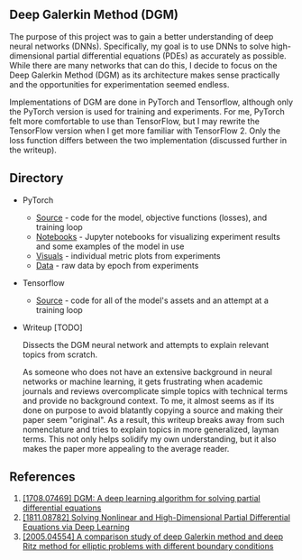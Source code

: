 ## Deep Galerkin Method (DGM)
The purpose of this project was to gain a better understanding of deep neural networks (DNNs). Specifically, my goal is to use DNNs to solve high-dimensional partial differential equations (PDEs) as accurately as possible. While there are many networks that can do this, I decide to focus on the Deep Galerkin Method (DGM) as its architecture makes sense practically and the opportunities for experimentation seemed endless. 

Implementations of DGM are done in PyTorch and Tensorflow, although only the PyTorch version is used for training and experiments. For me, PyTorch felt more comfortable to use than TensorFlow, but I may rewrite the TensorFlow version when I get more familiar with TensorFlow 2. Only the loss function differs between the two implementation (discussed further in the writeup). 

## Directory

* PyTorch 
  * [Source](https://github.com/akbar-amin/DNN-Research/blob/main/DGM/torch) - code for the model, objective functions (losses), and training loop 
  * [Notebooks](https://github.com/akbar-amin/DNN-Research/tree/main/DGM/results) - Jupyter notebooks for visualizing experiment results and some examples of the model in use
  * [Visuals](https://github.com/akbar-amin/DNN-Research/tree/main/DGM/results/visuals) - individual metric plots from experiments
  * [Data](https://github.com/akbar-amin/DNN-Research/tree/main/DGM/data) - raw data by epoch from experiments

* Tensorflow
  * [Source](https://github.com/akbar-amin/DNN-Research/tree/main/DGM/tensorflow) - code for all of the model's assets and an attempt at a training loop 

* Writeup [TODO]
    
    Dissects the DGM neural network and attempts to explain relevant topics from scratch. 

    As someone who does not have an extensive background in neural networks or machine learning, it gets frustrating when academic journals and reviews overcomplicate simple topics with technical terms and provide no background context. To me, it almost seems as if its done on purpose to avoid blatantly copying a source and making their paper seem "original". As a result, this writeup breaks away from such nomenclature and tries to explain topics in more generalized, layman terms. This not only helps solidify my own understanding, but it also makes the paper more appealing to the average reader. 


## References 

1. [[1708.07469] DGM: A deep learning algorithm for solving partial differential equations](https://arxiv.org/abs/1708.07469)
2. [[1811.08782] Solving Nonlinear and High-Dimensional Partial Differential Equations via Deep Learning](https://arxiv.org/abs/1811.08782)
3. [[2005.04554] A comparison study of deep Galerkin method and deep Ritz method for elliptic problems with different boundary conditions](https://arxiv.org/abs/2005.04554)
